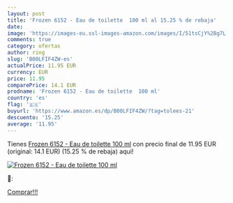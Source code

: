 ```yaml
---
layout: post
title: 'Frozen 6152 - Eau de toilette  100 ml al 15.25 % de rebaja'
date: 
image: 'https://images-eu.ssl-images-amazon.com/images/I/51tsCjY%2Bg7L._SL200_.jpg'
comments: true
category: ofertas
author: ring
slug: 'B00LFIF4ZW-es'
actualPrice: 11.95 EUR
currency: EUR
price: 11.95
comparePrice: 14.1 EUR
prodname: 'Frozen 6152 - Eau de toilette  100 ml'
country: 'es'
flag: '🇪🇸'
buyurl: 'https://www.amazon.es/dp/B00LFIF4ZW/?tag=tolees-21'
descuento: '15.25'
average: '11.95'
---
```


Tienes [Frozen 6152 - Eau de toilette  100 ml](https://www.amazon.es/dp/B00LFIF4ZW/?tag=tolees-21) con precio final de  11.95 EUR (original: 14.1 EUR) (15.25 %  de rebaja) aqui!

[![Frozen 6152 - Eau de toilette  100 ml](https://images-eu.ssl-images-amazon.com/images/I/51tsCjY%2Bg7L._SL200_.jpg)](https://www.amazon.es/dp/B00LFIF4ZW/?tag=tolees-21)

🔎:


[Comprar!!!](https://www.amazon.es/dp/B00LFIF4ZW/?tag=tolees-21)
